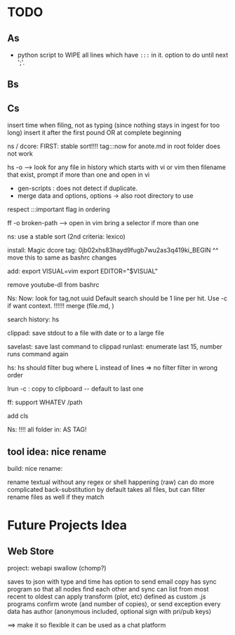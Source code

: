 
# TODO

## As

- python script to WIPE all lines which have `:::` in it. option to do until next ';'. 

## Bs
## Cs

insert time when filing, not as typing (since nothing stays in ingest for too long)
insert it after the first pound OR at complete beginning

ns / dcore: FIRST: stable sort!!!!
tag:::now for anote.md in root folder does not work

hs -o <name>
--> look for any file in history which starts with vi or vim then filename that exist, prompt if more than one and open in vi

- gen-scripts : does not detect if duplicate.
- merge data and options, options -> also root directory to use

respect :::important flag in ordering

ff -o broken-path --> open in vim
bring a selector if more than one

ns:
use a stable sort (2nd criteria: lexico)

install:
    Magic dcore tag: 0jb02xhs83hayd9fugb7wu2as3q419ki_BEGIN
    ^^ move this to same as bashrc changes

add:
export VISUAL=vim
export EDITOR="$VISUAL"

remove youtube-dl from bashrc

Ns:
    Now: look for tag,not uuid
    Default search should be 1 line per hit. Use -c if want context.
    !!!!!! merge (file.md,   <query-that-matches-unique>)

search history: hs

clippad:
    save stdout to a file with date or to a large file

savelast:
    save last command to clippad
runlast:
    enumerate last 15, number runs command again

hs:
    hs <regex> should filter
bug where L instead of lines => no filter
filter in wrong order

lrun -c : copy to clipboard
    -- default to last one

ff:
support WHATEV <space>/path

add cls

Ns:
    !!!! all folder in: AS TAG!


## tool idea: nice rename

build: nice rename:

rename textual without any regex or shell happening (raw)
can do more complicated back-substitution
by default takes all files, but can filter
rename files as well if they match


# Future Projects Idea

## Web Store


project: webapi swallow (chomp?)

saves to json with type and time
has option to send email copy
has sync program so that all nodes find each other and sync
can list from most recent to oldest
can apply transform (plot, etc) defined as custom .js programs
confirm wrote (and number of copies), or send exception
every data has author (anonymous included, optional sign with pri/pub keys)

==> make it so flexible it can be used as a chat platform

